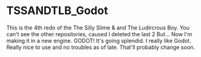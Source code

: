 # TSSANDTLB_Godot
This is the 4th redo of the The Silly Slime & and The Ludircrous Boy. 
You can't see the other repositories, caused I deleted the last 2
But...
Now I'm making it in a new engine. GODOT!
It's going splendid. I really like Godot. Really nice to use and no troubles as of late.
That'll probably change soon.
